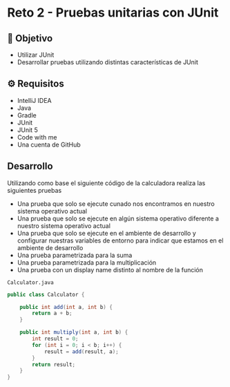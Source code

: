 # Reto 2 - Pruebas unitarias con JUnit

## :dart: Objetivo

- Utilizar JUnit
- Desarrollar pruebas utilizando distintas características de JUnit

## ⚙ Requisitos

- IntelliJ IDEA
- Java
- Gradle
- JUnit
- JUnit 5
- Code with me
- Una cuenta de GitHub

## Desarrollo

Utilizando como base el siguiente código de la calculadora realiza las siguientes pruebas

- Una prueba que solo se ejecute cunado nos encontramos en nuestro sistema operativo actual
- Una prueba que solo se ejecute en algún sistema operativo diferente a nuestro sistema operativo actual
- Una prueba que solo se ejecute en el ambiente de desarrollo y configurar nuestras variables de entorno para indicar
  que estamos en el ambiente de desarrollo
- Una prueba parametrizada para la suma
- Una prueba parametrizada para la multiplicación
- Una prueba con un display name distinto al nombre de la función

`Calculator.java`

```java
public class Calculator {

    public int add(int a, int b) {
        return a + b;
    }

    public int multiply(int a, int b) {
        int result = 0;
        for (int i = 0; i < b; i++) {
            result = add(result, a);
        }
        return result;
    }
}
```

